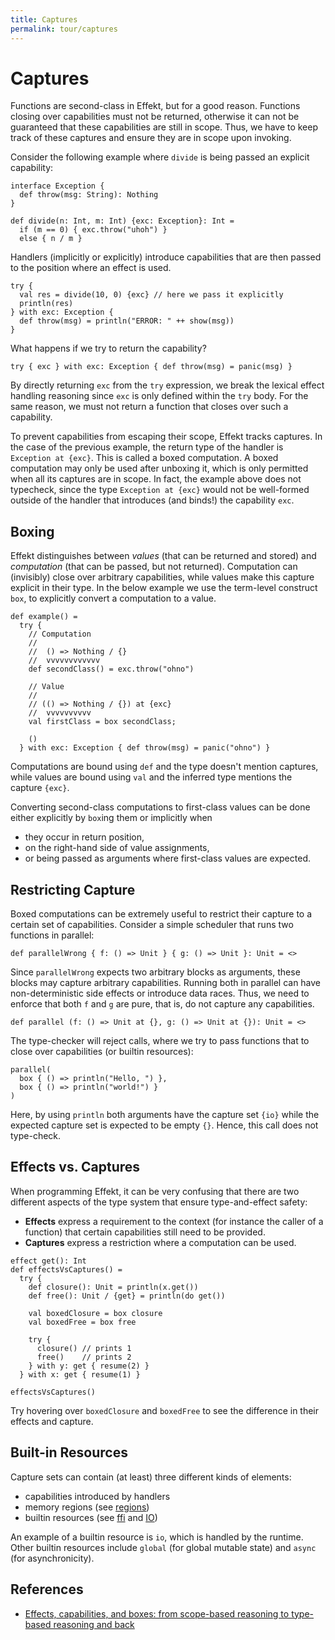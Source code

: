 ```yaml
---
title: Captures
permalink: tour/captures
---
```


# Captures

Functions are second-class in Effekt, but for a good reason. Functions closing over capabilities must not be returned, otherwise it can not be guaranteed that these capabilities are still in scope.
Thus, we have to keep track of these captures and ensure they are in scope upon invoking.

Consider the following example where `divide` is being passed an explicit capability:

```
interface Exception {
  def throw(msg: String): Nothing
}

def divide(n: Int, m: Int) {exc: Exception}: Int =
  if (m == 0) { exc.throw("uhoh") }
  else { n / m }
```
Handlers (implicitly or explicitly) introduce capabilities that are then passed to the position where an effect is used.
```effekt:repl
try {
  val res = divide(10, 0) {exc} // here we pass it explicitly
  println(res)
} with exc: Exception {
  def throw(msg) = println("ERROR: " ++ show(msg))
}
```
What happens if we try to return the capability?

```effekt:repl
try { exc } with exc: Exception { def throw(msg) = panic(msg) }
```
By directly returning `exc` from the `try` expression, we break the lexical effect handling reasoning since `exc` is only defined within the `try` body.
For the same reason, we must not return a function that closes over such a capability.

To prevent capabilities from escaping their scope, Effekt tracks captures.
In the case of the previous example, the return type of the handler is `Exception at {exc}`.
This is called a boxed computation. A boxed computation may only be used after unboxing it, which is only permitted when all its captures are in scope. In fact, the example above does not typecheck, since the type `Exception at {exc}` would not be well-formed outside of the handler that introduces (and binds!) the capability `exc`.

## Boxing

Effekt distinguishes between _values_ (that can be returned and stored) and _computation_ (that can be passed, but not returned). Computation can (invisibly) close over arbitrary capabilities, while values make this capture explicit in their type. In the below example we use the term-level construct `box`, to explicitly convert a computation to a value.

```
def example() =
  try {
    // Computation
    //
    //  () => Nothing / {}
    //  vvvvvvvvvvvv
    def secondClass() = exc.throw("ohno")

    // Value
    //
    // (() => Nothing / {}) at {exc}
    //  vvvvvvvvvv
    val firstClass = box secondClass;

    ()
  } with exc: Exception { def throw(msg) = panic("ohno") }
```
Computations are bound using `def` and the type doesn't mention captures, while values are bound using `val` and the inferred type mentions the capture `{exc}`.

Converting second-class computations to first-class values can be done either explicitly by `box`ing them or implicitly when
- they occur in return position,
- on the right-hand side of value assignments,
- or being passed as arguments where first-class values are expected.

## Restricting Capture
Boxed computations can be extremely useful to restrict their capture to a certain set of capabilities.
Consider a simple scheduler that runs two functions in parallel:

```
def parallelWrong { f: () => Unit } { g: () => Unit }: Unit = <>
```
Since `parallelWrong` expects two arbitrary blocks as arguments, these blocks may capture arbitrary capabilities.
Running both in parallel can have non-deterministic side effects or introduce data races.
Thus, we need to enforce that both `f` and `g` are pure, that is, do not capture any capabilities.

```
def parallel (f: () => Unit at {}, g: () => Unit at {}): Unit = <>
```
The type-checker will reject calls, where we try to pass functions that to close over capabilities (or builtin resources):
```effekt:repl
parallel(
  box { () => println("Hello, ") },
  box { () => println("world!") }
)
```

Here, by using `println` both arguments have the capture set `{io}` while the expected capture set is expected to be empty `{}`. Hence, this call does not type-check.

## Effects vs. Captures
When programming Effekt, it can be very confusing that there are two different aspects of the type system that ensure type-and-effect safety:

- **Effects** express a requirement to the context (for instance the caller of a function) that certain capabilities still need to be provided.
- **Captures** express a restriction where a computation can be used.

```
effect get(): Int
def effectsVsCaptures() =
  try {
    def closure(): Unit = println(x.get())
    def free(): Unit / {get} = println(do get())

    val boxedClosure = box closure
    val boxedFree = box free

    try {
      closure() // prints 1
      free()    // prints 2
    } with y: get { resume(2) }
  } with x: get { resume(1) }
```
```effekt:repl
effectsVsCaptures()
```
Try hovering over `boxedClosure` and `boxedFree` to see the difference in their effects and capture.

## Built-in Resources
Capture sets can contain (at least) three different kinds of elements:

- capabilities introduced by handlers
- memory regions (see [regions](./regions))
- builtin resources (see [ffi](./ffi) and [IO](./IO))

An example of a builtin resource is `io`, which is handled by the runtime. Other builtin resources include `global` (for global mutable state) and `async` (for asynchronicity).

## References

- [Effects, capabilities, and boxes: from scope-based reasoning to type-based reasoning and back](https://dl.acm.org/doi/10.1145/3527320)
